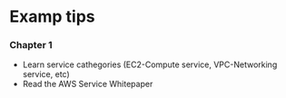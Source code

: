 # Examp tips

### Chapter 1
- Learn service cathegories (EC2-Compute service, VPC-Networking service, etc)
- Read the AWS Service Whitepaper
